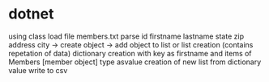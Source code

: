 # dotnet
using class
load file members.txt
parse id firstname lastname state zip address city -> create object
-> add object to list or list creation (contains repetation of data)
dictionary creation with key as firstname  and items of Members [member object] type  asvalue
creation of new list from dictionary value
write to csv
